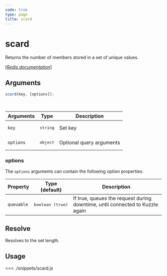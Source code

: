 ```yaml
---
code: true
type: page
title: scard
---
```


# scard

Returns the number of members stored in a set of unique values.

[[_Redis documentation_]](https://redis.io/commands/scard)

## Arguments

```js
scard(key, [options]);
```

<br/>

| Arguments | Type              | Description              |
| --------- | ----------------- | ------------------------ |
| `key`     | <pre>string</pre> | Set key                  |
| `options` | <pre>object</pre> | Optional query arguments |

### options

The `options` arguments can contain the following option properties:

| Property   | Type (default)            | Description                                                                  |
| ---------- | ------------------------- | ---------------------------------------------------------------------------- |
| `queuable` | <pre>boolean (true)</pre> | If true, queues the request during downtime, until connected to Kuzzle again |

## Resolve

Resolves to the set length.

## Usage

<<< ./snippets/scard.js
